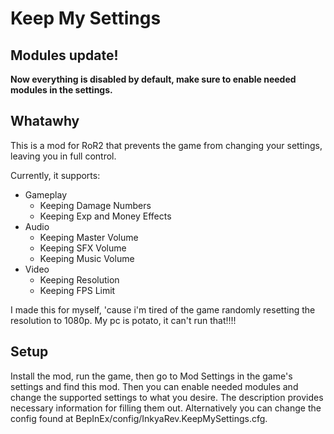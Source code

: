 # Keep My Settings

## Modules update!
**Now everything is disabled by default, make sure to enable needed modules in the settings.**

## Whatawhy
This is a mod for RoR2 that prevents the game from changing your settings, leaving you in full control. 

Currently, it supports:
- Gameplay
  - Keeping Damage Numbers
  - Keeping Exp and Money Effects
- Audio
  - Keeping Master Volume
  - Keeping SFX Volume
  - Keeping Music Volume
- Video
  - Keeping Resolution
  - Keeping FPS Limit

I made this for myself, 'cause i'm tired of the game randomly resetting the resolution to 1080p. My pc is potato, it can't run that!!!!

## Setup
Install the mod, run the game, then go to Mod Settings in the game's settings and find this mod. Then you can enable needed modules and change the supported settings to what you desire. The description provides necessary information for filling them out. Alternatively you can change the config found at BepInEx/config/InkyaRev.KeepMySettings.cfg.
